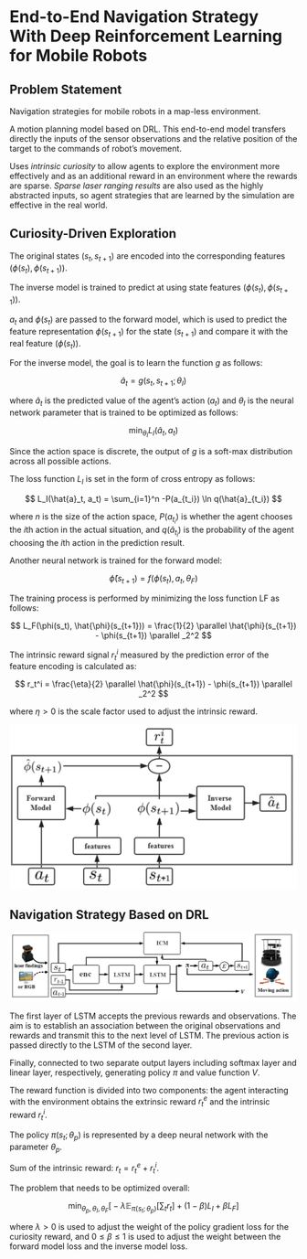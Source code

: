 # End-to-End Navigation Strategy With Deep Reinforcement Learning for Mobile Robots

## Problem Statement

Navigation strategies for mobile robots in a map-less environment.

A motion planning model based on DRL. This end-to-end model transfers directly the inputs of the sensor observations and the relative position of the target to the commands of robot’s movement.

Uses *intrinsic curiosity* to allow agents to explore the environment more effectively and as an additional reward in an environment where the rewards are sparse. *Sparse laser ranging results* are also used as the highly abstracted inputs, so agent strategies that are learned by the simulation are effective in the real world.

## Curiosity-Driven Exploration

The original states $(s_t,s_{t+1})$ are encoded into the corresponding features $(\phi(s_t), \phi(s_{t+1}))$.

The inverse model is trained to predict at using state features $(\phi(s_t),\phi(s_{t+1}))$. 

$a_t$ and $\phi(s_t)$ are passed to the forward model, which is used to predict the feature representation $\phi(s_{t+1})$ for the state $(s_{t+1})$ and compare it with the real feature $(\phi(s_t))$.

For the inverse model, the goal is to learn the function $g$ as follows:

$$
\hat{a}_t = g(s_t, s_{t+1} ; \theta_I)
$$

where $\hat{a}_t$ is the predicted value of the agent’s action $(a_t)$ and $\theta_I$ is the neural network parameter that is trained to be optimized as follows:

$$
\min_{\theta_I} L_I(\hat{a}_t, a_t)
$$

Since the action space is discrete, the output of $g$ is a soft-max distribution across all possible actions. 

The loss function $L_I$ is set in the form of cross entropy as follows:

$$
L_I(\hat{a}_t, a_t) = \sum_{i=1}^n -P(a_{t_i}) \ln q(\hat{a}_{t_i})
$$

where $n$ is the size of the action space, $P(a_{t_i})$ is whether the agent chooses the $i$th action in the actual situation, and $q(\hat{a}_{t_i})$ is the probability of the agent choosing the $i$th action in the prediction result.

Another neural network is trained for the forward model:

$$
\hat{\phi}(s_{t+1}) = f(\phi(s_t), a_t, \theta_F)
$$

The training process is performed by minimizing the loss function LF as follows:

$$
L_F(\phi(s_t), \hat{\phi}(s_{t+1})) = \frac{1}{2} \parallel \hat{\phi}(s_{t+1}) - \phi(s_{t+1}) \parallel _2^2
$$

The intrinsic reward signal $r_t^i$ measured by the prediction error of the feature encoding is calculated as:

$$
r_t^i = \frac{\eta}{2} \parallel \hat{\phi}(s_{t+1}) - \phi(s_{t+1}) \parallel _2^2
$$

where $\eta > 0$ is the scale factor used to adjust the intrinsic reward.

![Fig 1.](assets/navDRL-1.png)

## Navigation Strategy Based on DRL

![Fig 2.](assets/navDRL-2.png)

The first layer of LSTM accepts the previous rewards and observations. The aim is to establish an association between the original observations and rewards and transmit this to the next level of LSTM. The previous action is passed directly to the LSTM of the second layer.

Finally, connected to two separate output layers including softmax layer and linear layer, respectively, generating policy $\pi$ and value function $V$.

The reward function is divided into two components: the agent interacting with the environment obtains the extrinsic reward $r_t^e$ and the intrinsic reward $r_t^i$.

The policy $\pi(s_t ; \theta_p)$ is represented by a deep neural network with the parameter $\theta_p$.

Sum of the intrinsic reward: $r_t = r_t^e + r_t^i$.

The problem that needs to be optimized overall:

$$
\min_{\theta_p, \theta_I, \theta_F} \Big [-\lambda \mathbb{E}_{\pi(s_t ; \theta_p)}\big [ \sum_t r_t \big ] + (1-\beta) L_I + \beta L_F \Big ]
$$

where $\lambda > 0$ is used to adjust the weight of the policy gradient loss for the curiosity reward, and $0 \leq \beta \leq 1$ is used to adjust the weight between the forward model loss and the inverse model loss.
